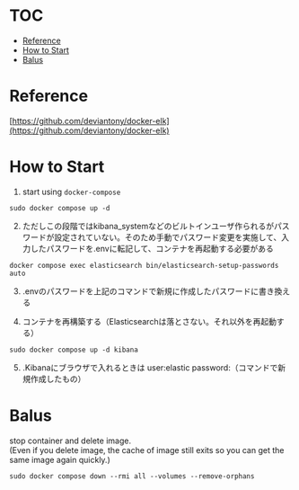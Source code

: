 # TOC
- [Reference](#reference)
- [How to Start](#how-to-start)
- [Balus](#balus)

# Reference
[https://github.com/deviantony/docker-elk](https://github.com/deviantony/docker-elk)

# How to Start
1. start using `docker-compose`
```
sudo docker compose up -d
```

2. ただしこの段階ではkibana_systemなどのビルトインユーザ作られるがパスワードが設定されていない。そのため手動でパスワード変更を実施して、入力したパスワードを.envに転記して、コンテナを再起動する必要がある
```
docker compose exec elasticsearch bin/elasticsearch-setup-passwords auto
```

3. .envのパスワードを上記のコマンドで新規に作成したパスワードに書き換える

4. コンテナを再構築する（Elasticsearchは落とさない。それ以外を再起動する）
```
sudo docker compose up -d kibana
```

5. .Kibanaにブラウザで入れるときは user:elastic password:（コマンドで新規作成したもの）

# Balus
stop container and delete image.  
(Even if you delete image, the cache of image still exits so you can get the same image again quickly.)
```
sudo docker compose down --rmi all --volumes --remove-orphans
```
